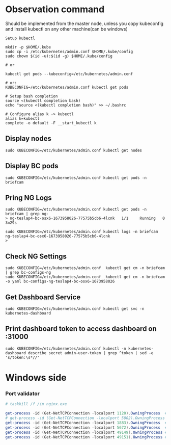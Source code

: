 
# Observation command
Should be implemented from the master node, unless you copy kubeconfig and install kubectl on any other machine(can be windows)

`Setup kubectl`
```
mkdir -p $HOME/.kube
sudo cp -i /etc/kubernetes/admin.conf $HOME/.kube/config
sudo chown $(id -u):$(id -g) $HOME/.kube/config

# or

kubectl get pods --kubeconfig=/etc/kubernetes/admin.conf

# or:
KUBECONFIG=/etc/kubernetes/admin.conf kubectl get pods

# Setup bash completion
source <(kubectl completion bash) 
echo "source <(kubectl completion bash)" >> ~/.bashrc 

# Configure alias k -> kubectl
alias k=kubectl
complete -o default -F __start_kubectl k
```
## Display nodes 
```
sudo KUBECONFIG=/etc/kubernetes/admin.conf kubectl get nodes 
```
## Display BC pods
```
sudo KUBECONFIG=/etc/kubernetes/admin.conf kubectl get pods -n briefcam 
```

## Pring NG Logs
```
sudo KUBECONFIG=/etc/kubernetes/admin.conf kubectl get pods -n briefcam | grep ng-
> ng-teslap4-bc-osx6-1673958026-77575b5cb6-4lcnk   1/1     Running   0          3m29s

sudo KUBECONFIG=/etc/kubernetes/admin.conf kubectl logs -n briefcam ng-teslap4-bc-osx6-1673958026-77575b5cb6-4lcnk
>
```
## Check NG Settings
```
sudo KUBECONFIG=/etc/kubernetes/admin.conf  kubectl get cm -n briefcam | grep bc-configs-ng 
sudo KUBECONFIG=/etc/kubernetes/admin.conf  kubectl get cm -n briefcam -o yaml bc-configs-ng-teslap4-bc-osx6-1673958026
```


## Get Dashboard Service
```
sudo KUBECONFIG=/etc/kubernetes/admin.conf kubectl get svc -n 
kubernetes-dashboard
```

## Print dashboard token to access dashboard on :31000
```
sudo KUBECONFIG=/etc/kubernetes/admin.conf kubectl -n kubernetes-dashboard describe secret admin-user-token | grep ^token | sed -e 's/token:\s*//'
```



# Windows side
### Port validator
```powershell
# taskkill /f /im nginx.exe

get-process -id (Get-NetTCPConnection -localport 1120).OwningProcess  # VMS agent internal
# get-process -id (Get-NetTCPConnection -localport 5002).OwningProcess  # OX6 ProcessingGW internal
get-process -id (Get-NetTCPConnection -localport 1883).OwningProcess  # mosquito 
get-process -id (Get-NetTCPConnection -localport 5672).OwningProcess  # rabbit
get-process -id (Get-NetTCPConnection -localport 49149).OwningProcess # New OX6 ProcessingGW
get-process -id (Get-NetTCPConnection -localport 49151).OwningProcess # VMS Agent 
```